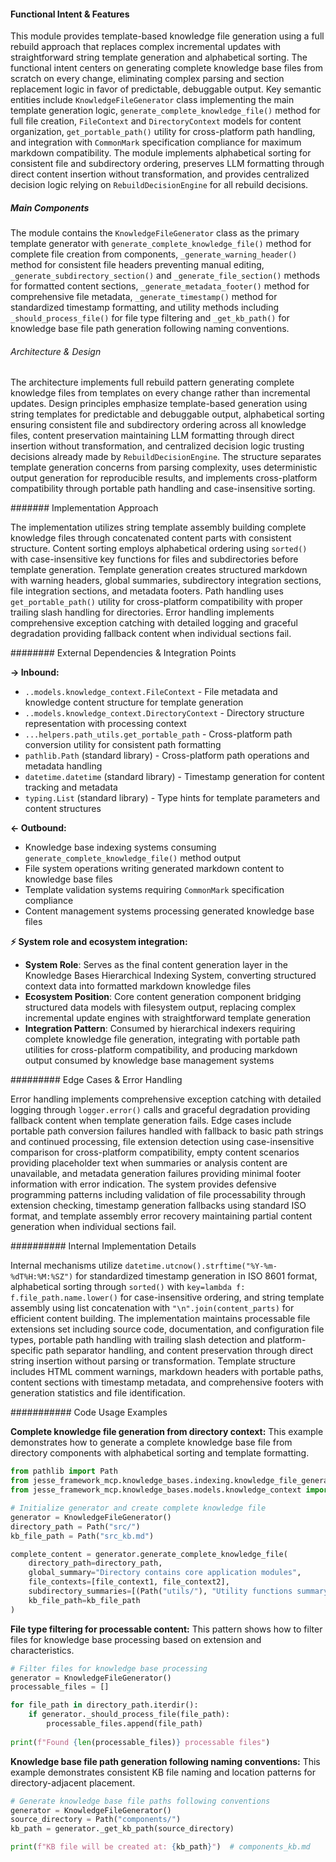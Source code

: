 <!-- CACHE_METADATA_START -->
<!-- Source File: {PROJECT_ROOT}/jesse-framework-mcp/jesse_framework_mcp/knowledge_bases/indexing/knowledge_file_generator.py -->
<!-- Cached On: 2025-07-06T20:57:47.709845 -->
<!-- Source Modified: 2025-07-06T15:48:04.779240 -->
<!-- Cache Version: 1.0 -->
<!-- CACHE_METADATA_END -->

#### Functional Intent & Features

This module provides template-based knowledge file generation using a full rebuild approach that replaces complex incremental updates with straightforward string template generation and alphabetical sorting. The functional intent centers on generating complete knowledge base files from scratch on every change, eliminating complex parsing and section replacement logic in favor of predictable, debuggable output. Key semantic entities include `KnowledgeFileGenerator` class implementing the main template generation logic, `generate_complete_knowledge_file()` method for full file creation, `FileContext` and `DirectoryContext` models for content organization, `get_portable_path()` utility for cross-platform path handling, and integration with `CommonMark` specification compliance for maximum markdown compatibility. The module implements alphabetical sorting for consistent file and subdirectory ordering, preserves LLM formatting through direct content insertion without transformation, and provides centralized decision logic relying on `RebuildDecisionEngine` for all rebuild decisions.

##### Main Components

The module contains the `KnowledgeFileGenerator` class as the primary template generator with `generate_complete_knowledge_file()` method for complete file creation from components, `_generate_warning_header()` method for consistent file headers preventing manual editing, `_generate_subdirectory_section()` and `_generate_file_section()` methods for formatted content sections, `_generate_metadata_footer()` method for comprehensive file metadata, `_generate_timestamp()` method for standardized timestamp formatting, and utility methods including `_should_process_file()` for file type filtering and `_get_kb_path()` for knowledge base file path generation following naming conventions.

###### Architecture & Design

The architecture implements full rebuild pattern generating complete knowledge files from templates on every change rather than incremental updates. Design principles emphasize template-based generation using string templates for predictable and debuggable output, alphabetical sorting ensuring consistent file and subdirectory ordering across all knowledge files, content preservation maintaining LLM formatting through direct insertion without transformation, and centralized decision logic trusting decisions already made by `RebuildDecisionEngine`. The structure separates template generation concerns from parsing complexity, uses deterministic output generation for reproducible results, and implements cross-platform compatibility through portable path handling and case-insensitive sorting.

####### Implementation Approach

The implementation utilizes string template assembly building complete knowledge files through concatenated content parts with consistent structure. Content sorting employs alphabetical ordering using `sorted()` with case-insensitive key functions for files and subdirectories before template generation. Template generation creates structured markdown with warning headers, global summaries, subdirectory integration sections, file integration sections, and metadata footers. Path handling uses `get_portable_path()` utility for cross-platform compatibility with proper trailing slash handling for directories. Error handling implements comprehensive exception catching with detailed logging and graceful degradation providing fallback content when individual sections fail.

######## External Dependencies & Integration Points

**→ Inbound:**
- `..models.knowledge_context.FileContext` - File metadata and knowledge content structure for template generation
- `..models.knowledge_context.DirectoryContext` - Directory structure representation with processing context
- `...helpers.path_utils.get_portable_path` - Cross-platform path conversion utility for consistent path formatting
- `pathlib.Path` (standard library) - Cross-platform path operations and metadata handling
- `datetime.datetime` (standard library) - Timestamp generation for content tracking and metadata
- `typing.List` (standard library) - Type hints for template parameters and content structures

**← Outbound:**
- Knowledge base indexing systems consuming `generate_complete_knowledge_file()` method output
- File system operations writing generated markdown content to knowledge base files
- Template validation systems requiring `CommonMark` specification compliance
- Content management systems processing generated knowledge base files

**⚡ System role and ecosystem integration:**
- **System Role**: Serves as the final content generation layer in the Knowledge Bases Hierarchical Indexing System, converting structured context data into formatted markdown knowledge files
- **Ecosystem Position**: Core content generation component bridging structured data models with filesystem output, replacing complex incremental update engines with straightforward template generation
- **Integration Pattern**: Consumed by hierarchical indexers requiring complete knowledge file generation, integrating with portable path utilities for cross-platform compatibility, and producing markdown output consumed by knowledge base management systems

######### Edge Cases & Error Handling

Error handling implements comprehensive exception catching with detailed logging through `logger.error()` calls and graceful degradation providing fallback content when template generation fails. Edge cases include portable path conversion failures handled with fallback to basic path strings and continued processing, file extension detection using case-insensitive comparison for cross-platform compatibility, empty content scenarios providing placeholder text when summaries or analysis content are unavailable, and metadata generation failures providing minimal footer information with error indication. The system provides defensive programming patterns including validation of file processability through extension checking, timestamp generation fallbacks using standard ISO format, and template assembly error recovery maintaining partial content generation when individual sections fail.

########## Internal Implementation Details

Internal mechanisms utilize `datetime.utcnow().strftime("%Y-%m-%dT%H:%M:%SZ")` for standardized timestamp generation in ISO 8601 format, alphabetical sorting through `sorted()` with `key=lambda f: f.file_path.name.lower()` for case-insensitive ordering, and string template assembly using list concatenation with `"\n".join(content_parts)` for efficient content building. The implementation maintains processable file extensions set including source code, documentation, and configuration file types, portable path handling with trailing slash detection and platform-specific path separator handling, and content preservation through direct string insertion without parsing or transformation. Template structure includes HTML comment warnings, markdown headers with portable paths, content sections with timestamp metadata, and comprehensive footers with generation statistics and file identification.

########### Code Usage Examples

**Complete knowledge file generation from directory context:** This example demonstrates how to generate a complete knowledge base file from directory components with alphabetical sorting and template formatting.

```python
from pathlib import Path
from jesse_framework_mcp.knowledge_bases.indexing.knowledge_file_generator import KnowledgeFileGenerator
from jesse_framework_mcp.knowledge_bases.models.knowledge_context import FileContext, DirectoryContext

# Initialize generator and create complete knowledge file
generator = KnowledgeFileGenerator()
directory_path = Path("src/")
kb_file_path = Path("src_kb.md")

complete_content = generator.generate_complete_knowledge_file(
    directory_path=directory_path,
    global_summary="Directory contains core application modules",
    file_contexts=[file_context1, file_context2],
    subdirectory_summaries=[(Path("utils/"), "Utility functions summary")],
    kb_file_path=kb_file_path
)
```

**File type filtering for processable content:** This pattern shows how to filter files for knowledge base processing based on extension and characteristics.

```python
# Filter files for knowledge base processing
generator = KnowledgeFileGenerator()
processable_files = []

for file_path in directory_path.iterdir():
    if generator._should_process_file(file_path):
        processable_files.append(file_path)
        
print(f"Found {len(processable_files)} processable files")
```

**Knowledge base file path generation following naming conventions:** This example demonstrates consistent KB file naming and location patterns for directory-adjacent placement.

```python
# Generate knowledge base file paths following conventions
generator = KnowledgeFileGenerator()
source_directory = Path("components/")
kb_path = generator._get_kb_path(source_directory)

print(f"KB file will be created at: {kb_path}")  # components_kb.md
```